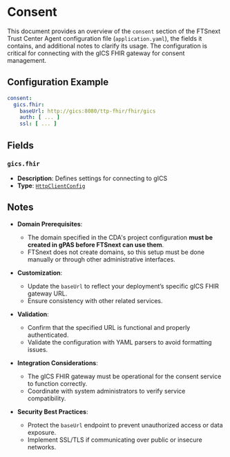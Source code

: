# Consent <Badge type="tip" text="Trust Center Agent" /> <Badge type="warning" text="Since 5.0" />

This document provides an overview of the `consent` section of the FTSnext
Trust Center Agent configuration file (`application.yaml`), the fields it contains, and
additional notes to clarify its usage.
The configuration is critical for connecting with the gICS FHIR gateway for consent
management.

## Configuration Example

```yaml
consent:
  gics.fhir:
    baseUrl: http://gics:8080/ttp-fhir/fhir/gics
    auth: [ ... ]
    ssl: [ ... ]
```

## Fields

### `gics.fhir` <Badge type="warning" text="Since 5.0" />

* **Description**: Defines settings for connecting to gICS
* **Type**: [`HttpClientConfig`](../types/HttpClientConfig)

## Notes

* **Domain Prerequisites**:
  * The domain specified in the CDA's project configuration **must be created in gPAS before
    FTSnext can use them**.
  * FTSnext does not create domains, so this setup must be done manually
    or through other administrative interfaces.

* **Customization**:
  * Update the `baseUrl` to reflect your deployment’s specific gICS FHIR gateway URL.
  * Ensure consistency with other related services.

* **Validation**:
  * Confirm that the specified URL is functional and properly authenticated.
  * Validate the configuration with YAML parsers to avoid formatting issues.

* **Integration Considerations**:
  * The gICS FHIR gateway must be operational for the consent service to function correctly.
  * Coordinate with system administrators to verify service compatibility.

* **Security Best Practices**:
  * Protect the `baseUrl` endpoint to prevent unauthorized access or data exposure.
  * Implement SSL/TLS if communicating over public or insecure networks.
